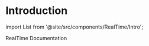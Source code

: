 # Introduction

import List from '@site/src/components/RealTime/Intro';

<div style={{ display: 'flex', justifyContent: 'center', fontSize:'35px', fontWeight:'500'}}>
  RealTime Documentation
</div>
<div style={{ display: 'flex', justifyContent: 'center',  
  borderRadius: '8px',   padding: '10px', }}>
  <List />
</div>


